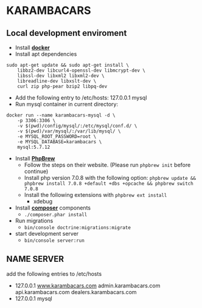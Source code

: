 KARAMBACARS
===========

Local development enviroment
----------------------------

* Install [**docker**][3]
* Install apt dependencies
```
sudo apt-get update && sudo apt-get install \
    libbz2-dev libcurl4-openssl-dev libmcrypt-dev \
    libssl-dev libxml2 libxml2-dev \
    libreadline-dev libxslt-dev \
    curl zip php-pear bzip2 libpq-dev
```

* Add the following entry to /etc/hosts: 127.0.0.1 mysql
* Run mysql container in current directory:
```
docker run --name karambacars-mysql -d \
	-p 3306:3306 \
	-v $(pwd)/config/mysql/:/etc/mysql/conf.d/ \
	-v $(pwd)/var/mysql/:/var/lib/mysql/ \
	-e MYSQL_ROOT_PASSWORD=root \
	-e MYSQL_DATABASE=karambacars \
	mysql:5.7.12
```

* Install [**PhpBrew**][1]
	* Follow the steps on their website. (Please run ```phpbrew init``` before continue)
	* Install php version 7.0.8 with the following option: `phpbrew update && phpbrew install 7.0.8 +default +dbs +opcache && phpbrew switch 7.0.8`
	* Install the following extensions with `phpbrew ext install`
		* xdebug
* Install [**composer**][2] components
	* `./composer.phar install`
* Run migrations
	* `bin/console doctrine:migrations:migrate`
* start development server
	* `bin/console server:run`

NAME SERVER
------------

add the following entries to /etc/hosts

* 127.0.0.1 www.karambacars.com admin.karambacars.com api.karambacars.com dealers.karambacars.com
* 127.0.0.1 mysql

[1]: https://github.com/phpbrew/phpbrew
[2]: https://getcomposer.org/
[3]: https://docs.docker.com/engine/installation/linux/ubuntulinux/
